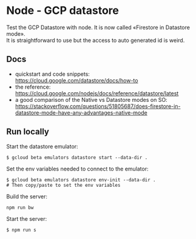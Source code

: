 # Node - GCP datastore

Test the GCP Datastore with node. It is now called «Firestore in Datastore mode».  
It is straightforward to use but the access to auto generated id is weird.

## Docs

- quickstart and code snippets: https://cloud.google.com/datastore/docs/how-to
- the reference: https://cloud.google.com/nodejs/docs/reference/datastore/latest
- a good comparison of the Native vs Datastore modes on SO: https://stackoverflow.com/questions/51805687/does-firestore-in-datastore-mode-have-any-advantages-native-mode

## Run locally

Start the datastore emulator:

```
$ gcloud beta emulators datastore start --data-dir .
```

Set the env variables needed to connect to the emulator:

```
$ gcloud beta emulators datastore env-init --data-dir .
# Then copy/paste to set the env variables
```

Build the server:

```
npm run bw
```

Start the server:

```
$ npm run s
```
